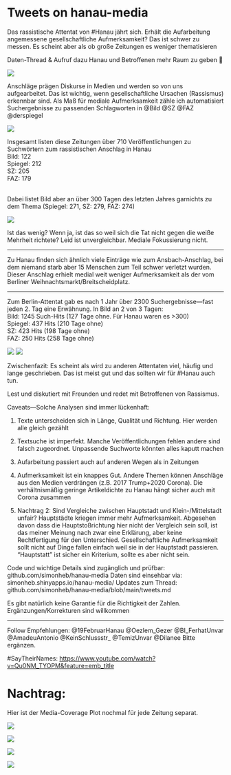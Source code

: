 Tweets on hanau-media
================

Das rassistische Attentat von \#Hanau jährt sich. Erhält die
Aufarbeitung angemessene gesellschaftliche Aufmerksamkeit? Das ist
schwer zu messen. Es scheint aber als ob große Zeitungen es weniger
thematisieren

Daten-Thread & Aufruf dazu Hanau und Betroffenen mehr Raum zu geben 🧵

![](tweets_files/figure-gfm/plot-1.png)<!-- -->

Anschläge prägen Diskurse in Medien und werden so von uns aufgearbeitet.
Das ist wichtig, wenn gesellschaftliche Ursachen (Rassismus) erkennbar
sind. Als Maß für mediale Aufmerksamkeit zähle ich automatisiert
Suchergebnisse zu passenden Schlagworten in @Bild @SZ @FAZ @derspiegel

![](tweets_files/figure-gfm/plot2-1.png)<!-- -->

Insgesamt listen diese Zeitungen über 710 Veröffentlichungen zu
Suchwörtern zum rassistischen Anschlag in Hanau<br /> Bild: 122<br />
Spiegel: 212<br /> SZ: 205<br /> FAZ: 179<br /><br />

Dabei listet Bild aber an über 300 Tagen des letzten Jahres garnichts zu
dem Thema (Spiegel: 271, SZ: 279, FAZ: 274)

![](tweets_files/figure-gfm/plot4b-1.png)<!-- -->

Ist das wenig? Wenn ja, ist das so weil sich die Tat nicht gegen die
weiße Mehrheit richtete? Leid ist unvergleichbar. Mediale Fokussierung
nicht.

<hr>

Zu Hanau finden sich ähnlich viele Einträge wie zum Ansbach-Anschlag,
bei dem niemand starb aber 15 Menschen zum Teil schwer verletzt wurden.
Dieser Anschlag erhielt medial weit weniger Aufmerksamkeit als der vom
Berliner Weihnachtsmarkt/Breitscheidplatz.

<hr>

Zum Berlin-Attentat gab es nach 1 Jahr über 2300 Suchergebnisse—fast
jeden 2. Tag eine Erwähnung. In Bild an 2 von 3 Tagen:<br/> Bild: 1245
Such-Hits (127 Tage ohne. Für Hanau waren es \>300)<br/> Spiegel: 437
Hits (210 Tage ohne)<br /> SZ: 423 Hits (198 Tage ohne)<br/> FAZ: 250
Hits (258 Tage ohne)

![](tweets_files/figure-gfm/plot3-1.png)<!-- -->
![](tweets_files/figure-gfm/plot3a-1.png)<!-- -->

Zwischenfazit: Es scheint als wird zu anderen Attentaten viel, häufig
und lange geschrieben. Das ist meist gut und das sollten wir für \#Hanau
auch tun.

Lest und diskutiert mit Freunden und redet mit Betroffenen von
Rassismus.

Caveats—Solche Analysen sind immer lückenhaft:

<ol>

<li>

Texte unterscheiden sich in Länge, Qualität und Richtung. Hier werden
alle gleich gezählt

</li>

<li>

Textsuche ist imperfekt. Manche Veröffentlichungen fehlen andere sind
falsch zugeordnet. Unpassende Suchworte könnten alles kaputt machen

</li>

<li>

Aufarbeitung passiert auch auf anderen Wegen als in Zeitungen

</li>

<li>

Aufmerksamkeit ist ein knappes Gut. Andere Themen können Anschläge aus
den Medien verdrängen (z.B. 2017 Trump+2020 Corona). Die verhältnismäßig
geringe Artikeldichte zu Hanau hängt sicher auch mit Corona zusammen

</li>

<li>

Nachtrag 2: Sind Vergleiche zwischen Hauptstadt und Klein-/Mittelstadt
unfair? Hauptstädte kriegen immer mehr Aufmerksamkeit. Abgesehen davon
dass die Hauptstoßrichtung hier nicht der Vergleich sein soll, ist das
meiner Meinung nach zwar eine Erklärung, aber keine Rechtfertigung für
den Unterschied. Gesellschaftliche Aufmerksamkeit sollt nicht auf Dinge
fallen einfach weil sie in der Hauptstadt passieren. “Hauptstatt” ist
sicher ein Kriterium, sollte es aber nicht sein.

</li>

</ol>

Code und wichtige Details sind zugänglich und prüfbar:
github.com/simonheb/hanau-media Daten sind einsehbar via:
simonheb.shinyapps.io/hanau-media/ Updates zum Thread:
github.com/simonheb/hanau-media/blob/main/tweets.md

Es gibt natürlich keine Garantie für die Richtigkeit der Zahlen.
Ergänzungen/Korrekturen sind willkommen

<hr>

Follow Empfehlungen: @19FebruarHanau @Oezlem\_Gezer @BI\_FerhatUnvar
@AmadeuAntonio @KeinSchlussstr\_ @TemizUnvar @Dilanee Bitte ergänzen.

\#SayTheirNames:
<https://www.youtube.com/watch?v=Qu0NM_TYOPM&feature=emb_title>

# Nachtrag:

Hier ist der Media-Coverage Plot nochmal für jede Zeitung separat.

![](tweets_files/figure-gfm/plot_bild-1.png)<!-- -->

![](tweets_files/figure-gfm/plot_spiegel-1.png)<!-- -->

![](tweets_files/figure-gfm/plot_sz-1.png)<!-- -->

![](tweets_files/figure-gfm/plot_faz-1.png)<!-- -->

